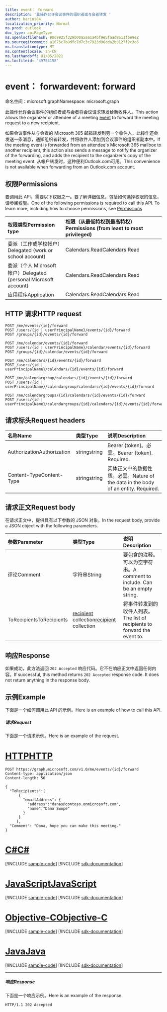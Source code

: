```yaml
---
title: event： forward
description: '此操作允许会议事件的组织者或与会者转发 '
author: harini84
localization_priority: Normal
ms.prod: outlook
doc_type: apiPageType
ms.openlocfilehash: 90d9925f329b00a5aa1a4bf9e5faad9a11fbe9e2
ms.sourcegitcommit: a1675c7b8dfc7d7c3c7923d06cda2b0127f9c3e6
ms.translationtype: MT
ms.contentlocale: zh-CN
ms.lasthandoff: 01/05/2021
ms.locfileid: "49754158"
---
```

# <a name="event-forward"></a><span data-ttu-id="52a5a-103">event： forward</span><span class="sxs-lookup"><span data-stu-id="52a5a-103">event: forward</span></span>

<span data-ttu-id="52a5a-104">命名空间：microsoft.graph</span><span class="sxs-lookup"><span data-stu-id="52a5a-104">Namespace: microsoft.graph</span></span>

<span data-ttu-id="52a5a-105">此操作允许会议事件的组织者或与会者将会议请求[](../resources/event.md)转发给新收件人。</span><span class="sxs-lookup"><span data-stu-id="52a5a-105">This action allows the organizer or attendee of a meeting [event](../resources/event.md) to forward the meeting request to a new recipient.</span></span> 

<span data-ttu-id="52a5a-106">如果会议事件从与会者的 Microsoft 365 邮箱转发到另一个收件人，此操作还会发送一条消息，通知组织者转发，并将收件人添加到会议事件的组织者副本中。</span><span class="sxs-lookup"><span data-stu-id="52a5a-106">If the meeting event is forwarded from an attendee's Microsoft 365 mailbox to another recipient, this action also sends a message to notify the organizer of the forwarding, and adds the recipient to the organizer's copy of the meeting event.</span></span> <span data-ttu-id="52a5a-107">从帐户转发时，这种便利Outlook.com可用。</span><span class="sxs-lookup"><span data-stu-id="52a5a-107">This convenience is not available when forwarding from an Outlook.com account.</span></span>

## <a name="permissions"></a><span data-ttu-id="52a5a-108">权限</span><span class="sxs-lookup"><span data-stu-id="52a5a-108">Permissions</span></span>
<span data-ttu-id="52a5a-p102">要调用此 API，需要以下权限之一。要了解详细信息，包括如何选择权限的信息，请参阅[权限](/graph/permissions-reference)。</span><span class="sxs-lookup"><span data-stu-id="52a5a-p102">One of the following permissions is required to call this API. To learn more, including how to choose permissions, see [Permissions](/graph/permissions-reference).</span></span>

|<span data-ttu-id="52a5a-111">权限类型</span><span class="sxs-lookup"><span data-stu-id="52a5a-111">Permission type</span></span>      | <span data-ttu-id="52a5a-112">权限（从最低特权到最高特权）</span><span class="sxs-lookup"><span data-stu-id="52a5a-112">Permissions (from least to most privileged)</span></span>              |
|:--------------------|:---------------------------------------------------------|
|<span data-ttu-id="52a5a-113">委派（工作或学校帐户）</span><span class="sxs-lookup"><span data-stu-id="52a5a-113">Delegated (work or school account)</span></span> | <span data-ttu-id="52a5a-114">Calendars.Read</span><span class="sxs-lookup"><span data-stu-id="52a5a-114">Calendars.Read</span></span>    |
|<span data-ttu-id="52a5a-115">委派（个人 Microsoft 帐户）</span><span class="sxs-lookup"><span data-stu-id="52a5a-115">Delegated (personal Microsoft account)</span></span> | <span data-ttu-id="52a5a-116">Calendars.Read</span><span class="sxs-lookup"><span data-stu-id="52a5a-116">Calendars.Read</span></span>    |
|<span data-ttu-id="52a5a-117">应用程序</span><span class="sxs-lookup"><span data-stu-id="52a5a-117">Application</span></span> | <span data-ttu-id="52a5a-118">Calendars.Read</span><span class="sxs-lookup"><span data-stu-id="52a5a-118">Calendars.Read</span></span> |

## <a name="http-request"></a><span data-ttu-id="52a5a-119">HTTP 请求</span><span class="sxs-lookup"><span data-stu-id="52a5a-119">HTTP request</span></span>
<!-- { "blockType": "ignored" } -->
```http
POST /me/events/{id}/forward
POST /users/{id | userPrincipalName}/events/{id}/forward
POST /groups/{id}/events/{id}/forward

POST /me/calendar/events/{id}/forward
POST /users/{id | userPrincipalName}/calendar/events/{id}/forward
POST /groups/{id}/calendar/events/{id}/forward

POST /me/calendars/{id}/events/{id}/forward
POST /users/{id | userPrincipalName}/calendars/{id}/events/{id}/forward

POST /me/calendargroup/calendars/{id}/events/{id}/forward
POST /users/{id | userPrincipalName}/calendargroup/calendars/{id}/events/{id}/forward

POST /me/calendargroups/{id}/calendars/{id}/events/{id}/forward
POST /users/{id | userPrincipalName}/calendargroups/{id}/calendars/{id}/events/{id}/forward
```
## <a name="request-headers"></a><span data-ttu-id="52a5a-120">请求标头</span><span class="sxs-lookup"><span data-stu-id="52a5a-120">Request headers</span></span>
| <span data-ttu-id="52a5a-121">名称</span><span class="sxs-lookup"><span data-stu-id="52a5a-121">Name</span></span>       | <span data-ttu-id="52a5a-122">类型</span><span class="sxs-lookup"><span data-stu-id="52a5a-122">Type</span></span> | <span data-ttu-id="52a5a-123">说明</span><span class="sxs-lookup"><span data-stu-id="52a5a-123">Description</span></span>|
|:---------------|:--------|:----------|
| <span data-ttu-id="52a5a-124">Authorization</span><span class="sxs-lookup"><span data-stu-id="52a5a-124">Authorization</span></span>  | <span data-ttu-id="52a5a-125">string</span><span class="sxs-lookup"><span data-stu-id="52a5a-125">string</span></span>  | <span data-ttu-id="52a5a-p103">Bearer {token}。必需。</span><span class="sxs-lookup"><span data-stu-id="52a5a-p103">Bearer {token}. Required.</span></span> |
| <span data-ttu-id="52a5a-128">Content-Type</span><span class="sxs-lookup"><span data-stu-id="52a5a-128">Content-Type</span></span> | <span data-ttu-id="52a5a-129">string</span><span class="sxs-lookup"><span data-stu-id="52a5a-129">string</span></span>  | <span data-ttu-id="52a5a-p104">实体正文中的数据性质。必需。</span><span class="sxs-lookup"><span data-stu-id="52a5a-p104">Nature of the data in the body of an entity. Required.</span></span> |

## <a name="request-body"></a><span data-ttu-id="52a5a-132">请求正文</span><span class="sxs-lookup"><span data-stu-id="52a5a-132">Request body</span></span>
<span data-ttu-id="52a5a-133">在请求正文中，提供具有以下参数的 JSON 对象。</span><span class="sxs-lookup"><span data-stu-id="52a5a-133">In the request body, provide a JSON object with the following parameters.</span></span>

| <span data-ttu-id="52a5a-134">参数</span><span class="sxs-lookup"><span data-stu-id="52a5a-134">Parameter</span></span>    | <span data-ttu-id="52a5a-135">类型</span><span class="sxs-lookup"><span data-stu-id="52a5a-135">Type</span></span>   |<span data-ttu-id="52a5a-136">说明</span><span class="sxs-lookup"><span data-stu-id="52a5a-136">Description</span></span>|
|:---------------|:--------|:----------|
|<span data-ttu-id="52a5a-137">评论</span><span class="sxs-lookup"><span data-stu-id="52a5a-137">Comment</span></span>|<span data-ttu-id="52a5a-138">字符串</span><span class="sxs-lookup"><span data-stu-id="52a5a-138">String</span></span>|<span data-ttu-id="52a5a-p105">要包含的注释。可以为空字符串。</span><span class="sxs-lookup"><span data-stu-id="52a5a-p105">A comment to include. Can be an empty string.</span></span>|
|<span data-ttu-id="52a5a-141">ToRecipients</span><span class="sxs-lookup"><span data-stu-id="52a5a-141">ToRecipients</span></span>|<span data-ttu-id="52a5a-142">[recipient](../resources/recipient.md) collection</span><span class="sxs-lookup"><span data-stu-id="52a5a-142">[recipient](../resources/recipient.md) collection</span></span>|<span data-ttu-id="52a5a-143">将事件转发到的收件人列表。</span><span class="sxs-lookup"><span data-stu-id="52a5a-143">The list of recipients to forward the event to.</span></span>|

## <a name="response"></a><span data-ttu-id="52a5a-144">响应</span><span class="sxs-lookup"><span data-stu-id="52a5a-144">Response</span></span>

<span data-ttu-id="52a5a-p106">如果成功，此方法返回 `202 Accepted` 响应代码。它不在响应正文中返回任何内容。</span><span class="sxs-lookup"><span data-stu-id="52a5a-p106">If successful, this method returns `202 Accepted` response code. It does not return anything in the response body.</span></span>

## <a name="example"></a><span data-ttu-id="52a5a-147">示例</span><span class="sxs-lookup"><span data-stu-id="52a5a-147">Example</span></span>
<span data-ttu-id="52a5a-148">下面是一个如何调用此 API 的示例。</span><span class="sxs-lookup"><span data-stu-id="52a5a-148">Here is an example of how to call this API.</span></span>
##### <a name="request"></a><span data-ttu-id="52a5a-149">请求</span><span class="sxs-lookup"><span data-stu-id="52a5a-149">Request</span></span>
<span data-ttu-id="52a5a-150">下面是一个请求示例。</span><span class="sxs-lookup"><span data-stu-id="52a5a-150">Here is an example of the request.</span></span>


# <a name="http"></a>[<span data-ttu-id="52a5a-151">HTTP</span><span class="sxs-lookup"><span data-stu-id="52a5a-151">HTTP</span></span>](#tab/http)
<!-- {
  "blockType": "request",
  "name": "event_forward"
}-->
```http
POST https://graph.microsoft.com/v1.0/me/events/{id}/forward
Content-type: application/json
Content-length: 56

{
  "ToRecipients":[
      {
        "emailAddress": {
          "address":"danas@contoso.onmicrosoft.com",
          "name":"Dana Swope"
        }
      }
     ],
  "Comment": "Dana, hope you can make this meeting." 
}

```
# <a name="c"></a>[<span data-ttu-id="52a5a-152">C#</span><span class="sxs-lookup"><span data-stu-id="52a5a-152">C#</span></span>](#tab/csharp)
[!INCLUDE [sample-code](../includes/snippets/csharp/event-forward-csharp-snippets.md)]
[!INCLUDE [sdk-documentation](../includes/snippets/snippets-sdk-documentation-link.md)]

# <a name="javascript"></a>[<span data-ttu-id="52a5a-153">JavaScript</span><span class="sxs-lookup"><span data-stu-id="52a5a-153">JavaScript</span></span>](#tab/javascript)
[!INCLUDE [sample-code](../includes/snippets/javascript/event-forward-javascript-snippets.md)]
[!INCLUDE [sdk-documentation](../includes/snippets/snippets-sdk-documentation-link.md)]

# <a name="objective-c"></a>[<span data-ttu-id="52a5a-154">Objective-C</span><span class="sxs-lookup"><span data-stu-id="52a5a-154">Objective-C</span></span>](#tab/objc)
[!INCLUDE [sample-code](../includes/snippets/objc/event-forward-objc-snippets.md)]
[!INCLUDE [sdk-documentation](../includes/snippets/snippets-sdk-documentation-link.md)]

# <a name="java"></a>[<span data-ttu-id="52a5a-155">Java</span><span class="sxs-lookup"><span data-stu-id="52a5a-155">Java</span></span>](#tab/java)
[!INCLUDE [sample-code](../includes/snippets/java/event-forward-java-snippets.md)]
[!INCLUDE [sdk-documentation](../includes/snippets/snippets-sdk-documentation-link.md)]

---



##### <a name="response"></a><span data-ttu-id="52a5a-156">响应</span><span class="sxs-lookup"><span data-stu-id="52a5a-156">Response</span></span>
<span data-ttu-id="52a5a-157">下面是一个响应示例。</span><span class="sxs-lookup"><span data-stu-id="52a5a-157">Here is an example of the response.</span></span>
<!-- {
  "blockType": "response",
  "truncated": true
} -->
```http
HTTP/1.1 202 Accepted
```

<!-- uuid: 8fcb5dbc-d5aa-4681-8e31-b001d5168d79
2015-10-25 14:57:30 UTC -->
<!--
{
  "type": "#page.annotation",
  "description": "event: forward",
  "keywords": "",
  "section": "documentation",
  "tocPath": "",
  "suppressions": [
  ]
}
-->
